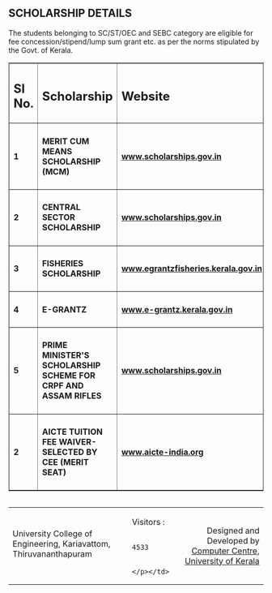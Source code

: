 <div align="left" class="contentDiv">
<h2>SCHOLARSHIP DETAILS</h2>
<p>The students belonging to SC/ST/OEC and SEBC category are eligible for fee concession/stipend/lump sum grant etc. as per the norms stipulated by the Govt. of Kerala. </p>
<table border="1">
<tr><td><h2>Sl No.</h2></td> <td><h2>Scholarship</h2></td><td><h2>Website</h2></td></tr>
<tr><td><h4>1</h4></td> <td><h4>MERIT CUM MEANS SCHOLARSHIP (MCM)</h4></td><td><h4><a href="http://www.scholarships.gov.in">www.scholarships.gov.in</a></h4></td></tr>
<tr><td><h4>2</h4></td> <td><h4>CENTRAL SECTOR SCHOLARSHIP</h4></td><td><h4><a href="http://www.scholarships.gov.in">www.scholarships.gov.in</a></h4></td></tr>
<tr><td><h4>3</h4></td> <td><h4>FISHERIES SCHOLARSHIP</h4></td><td><h4><a href="http://www.egrantzfisheries.kerala.gov.in">www.egrantzfisheries.kerala.gov.in</a></h4></td></tr>
<tr><td><h4>4</h4></td> <td><h4>E-GRANTZ</h4></td><td><h4><a href="http://www.e-grantz.kerala.gov.in">www.e-grantz.kerala.gov.in</a></h4></td></tr>
<tr><td><h4>5</h4></td> <td><h4>PRIME MINISTER'S SCHOLARSHIP SCHEME FOR CRPF AND ASSAM RIFLES</h4></td><td><h4><a href="http://www.scholarships.gov.in">www.scholarships.gov.in</a></h4></td></tr>
<tr><td><h4>2</h4></td> <td><h4>AICTE TUITION FEE WAIVER- SELECTED BY CEE (MERIT SEAT)</h4></td><td><h4><a href="http://    www.aicte-india.org">   www.aicte-india.org</a></h4></td></tr>
</table>
<div class="footer-block">
<img alt="" src="images/blue-bottom-line.png"/>
<table width="100%">
<tr>
<td style="text-align:left"><p align="left" style="margin-top:8px;">University College of Engineering, Kariavattom, Thiruvananthapuram </p></td>
<td><p>Visitors : 

            4533            

            </p></td>
<td style="text-align:right;"><p style="text-align:right;">Designed and Developed by <a href="http://kucc.keralauniversity.ac.in/" target="_blank">Computer Centre, University of Kerala</a></p></td>
</tr>
</table>
</div> </div>
